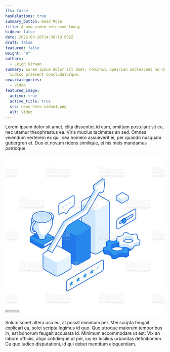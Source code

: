 ```yaml
---
lfs: false
hasRelations: true
summary_button: Read More
title: A new video released today
hidden: false
date: 2022-03-28T14:36:19.632Z
draft: false
featured: false
weight: "0"
authors:
  - Leigh Kirwan
summary: Lorem ipsum dolor sit amet, nominavi apeirian adolescens no duo, pro ea
  iudico praesent concludaturque.
news/categories:
  - video
featured_image:
  active: true
  active_title: true
  src: news-hero-video1.png
  alt: Video
---
```

Lorem ipsum dolor sit amet, clita dissentiet id cum, omittam postulant sit cu, nec utamur theophrastus ea. Viris mucius tacimates an sed. Omnes vivendum verterem ex qui, sea homero assueverit ei, per quando nusquam gubergren et. Duo et novum ridens similique, ei his meis mandamus patrioque.

![](istockphoto-1307143489-1024x1024.jpg)

Solum sonet altera usu eu, at possit minimum per. Mei scripta feugait explicari ea, solet scripta legimus id quo. Quo utroque maiorum temporibus in, est bonorum feugait accusata id. Minimum accommodare ut est. Vix an labore officiis, atqui cotidieque ut per, ius ex lucilius urbanitas definitionem. Cu quo iudico disputationi, id qui debet mentitum eloquentiam.